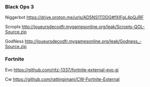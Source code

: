 ### Black Ops 3 
Niggerbot
https://drive.proton.me/urls/AD5NS1TDDG#fXIFgL4pQJRF

Scropts 
http://joueursdecodfr.mygamesonline.org/leak/Scropts-QOL-Source.zip

GodNess
http://joueursdecodfr.mygamesonline.org/leak/Godness_-Source.zip


### Fortnite 

Evo
https://github.com/ritz-1337/fortnite-external-evo.gj

Cw
https://github.com/rattingimanj/CW-Fortnite-External
